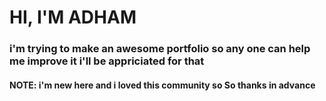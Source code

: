 <h1>HI, I'M ADHAM</h1>
<h3>i'm trying to make an awesome portfolio so any one can help me improve it i'll be appriciated for that</h3>
<h4>NOTE: i'm new here and i loved this community so So thanks in advance</h4>
